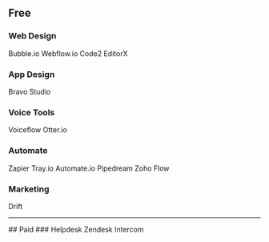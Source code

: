 ## Free
### Web Design
Bubble.io
Webflow.io
Code2
EditorX
### App Design
Bravo Studio
### Voice Tools
Voiceflow
Otter.io
### Automate
Zapier
Tray.io
Automate.io
Pipedream
Zoho Flow
### Marketing
Drift
<hr>
## Paid
### Helpdesk
Zendesk
Intercom
